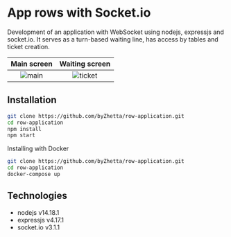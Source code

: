 # App rows with Socket.io

Development of an application with WebSocket using nodejs, expressjs and socket.io. It serves as a turn-based waiting line, has access by tables and ticket creation.

|Main screen|Waiting screen|
|:--------:|:--------:|
|![main](https://res.cloudinary.com/dhpf7lthd/image/upload/v1681915986/projects/mainscreen_xjcvyz.jpg)|![ticket](https://res.cloudinary.com/dhpf7lthd/image/upload/v1681915857/projects/mainticket_eoqifs.jpg)|

## Installation

```bash
git clone https://github.com/byZhetta/row-application.git
cd row-application
npm install
npm start
```

Installing with Docker

```bash
git clone https://github.com/byZhetta/row-application.git
cd row-application
docker-compose up
```

## Technologies

- nodejs v14.18.1
- expressjs v4.17.1
- socket.io v3.1.1
